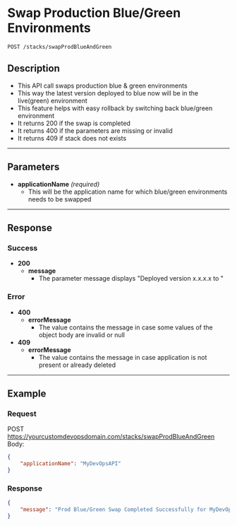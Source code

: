 # **Swap Production Blue/Green Environments**
    POST /stacks/swapProdBlueAndGreen

## **Description**
- This API call swaps production blue & green environments
- This way the latest version deployed to blue now will be in the live(green) environment
- This feature helps with easy rollback by switching back blue/green environment
- It returns 200 if the swap is completed
- It returns 400 if the parameters are missing or invalid
- It returns 409 if stack does not exists

***
## **Parameters**
- **applicationName** _(required)_
   - This will be the application name for which blue/green environments needs to be swapped
***
## **Response**
### Success
- **200**
   - **message**
      - The parameter message displays "Deployed version x.x.x.x to <applicationName>"
### Error
- **400**
  - **errorMessage**
    - The value contains the message in case some values of the object body are invalid or null
- **409**
  - **errorMessage**
    - The value contains the message in case application is not present or already deleted

***
## **Example**
### Request
POST https://yourcustomdevopsdomain.com/stacks/swapProdBlueAndGreen
Body:
``` json
{
	"applicationName": "MyDevOpsAPI"
}
```
### Response
``` json
{
    "message": "Prod Blue/Green Swap Completed Successfully for MyDevOpsAPI"
}
```